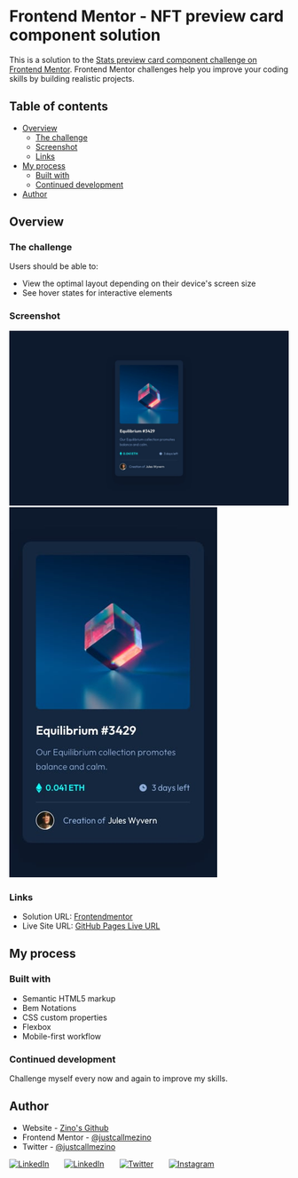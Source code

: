 # Frontend Mentor - NFT preview card component solution

This is a solution to the [Stats preview card component challenge on Frontend Mentor](https://www.frontendmentor.io/challenges/stats-preview-card-component-8JqbgoU62). Frontend Mentor challenges help you improve your coding skills by building realistic projects. 

## Table of contents

- [Overview](#overview)
  - [The challenge](#the-challenge)
  - [Screenshot](#screenshot)
  - [Links](#links)
- [My process](#my-process)
  - [Built with](#built-with)
  - [Continued development](#continued-development)
- [Author](#author)

## Overview

### The challenge

Users should be able to:

- View the optimal layout depending on their device's screen size
- See hover states for interactive elements

### Screenshot
![Desktop version](/screenshots/desktop.jpg)
![Mobile version](/screenshots/mobile.jpg)

### Links

- Solution URL: [Frontendmentor](https://www.frontendmentor.io/solutions/social-links-profile-lqmLitxDlh)
- Live Site URL: [GitHub Pages Live URL](https://justcallmezino.github.io/NFT-preview-card-component/)

## My process

### Built with

- Semantic HTML5 markup
- Bem Notations
- CSS custom properties
- Flexbox
- Mobile-first workflow

### Continued development

Challenge myself every now and again to improve my skills.

## Author

- Website - [Zino's Github](https://justcallmezino.github.io/home/)
- Frontend Mentor - [@justcallmezino](https://www.frontendmentor.io/profile/@justcallmezino)
- Twitter - [@justcallmezino](https://www.twitter.com/@justcallmezino)

<a href="https://justcallmezino.github.io/home/"><img width="32px" alt="LinkedIn" title="Website" src="https://i.imgur.com/O3WvuHp.png"/></a>
  &#8287;&#8287;&#8287;&#8287;&#8287;
<a href="https://www.linkedin.com/in/justcallmezino/"><img width="32px" alt="LinkedIn" title="LinkedIn" src="https://i.imgur.com/yRpa1dQ.png"/></a>
  &#8287;&#8287;&#8287;&#8287;&#8287;
<a href="https://x.com/justcallmezino"><img width="32px" alt="Twitter" title="Twitter" src="https://i.imgur.com/AixJgnm.png"/></a>
  &#8287;&#8287;&#8287;&#8287;&#8287;
<a href="https://instagram.com/justcallmezino"><img width="32px" alt="Instagram" title="Instagram" src="https://i.imgur.com/9AfAusa.png"/></a>
  &#8287;&#8287;&#8287;&#8287;&#8287;
